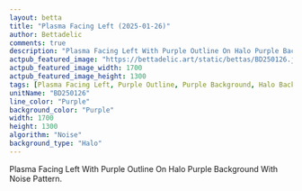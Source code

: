 ```yaml
---
layout: betta
title: "Plasma Facing Left (2025-01-26)"
author: Bettadelic
comments: true
description: "Plasma Facing Left With Purple Outline On Halo Purple Background With Noise Pattern."
actpub_featured_image: "https://bettadelic.art/static/bettas/BD250126.jpg"
actpub_featured_image_width: 1700
actpub_featured_image_height: 1300
tags: [Plasma Facing Left, Purple Outline, Purple Background, Halo Background Pattern, Noise Pattern, January 2025]
unitName: "BD250126"
line_color: "Purple"
background_color: "Purple"
width: 1700
height: 1300
algorithm: "Noise"
background_type: "Halo"
---
```


Plasma Facing Left With Purple Outline On Halo Purple Background With Noise Pattern.
